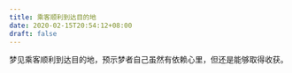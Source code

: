 ```yaml
---
title: 乘客顺利到达目的地
date: 2020-02-15T20:54:12+08:00
draft: false
---
```


梦见乘客顺利到达目的地，预示梦者自己虽然有依赖心里，但还是能够取得收获。